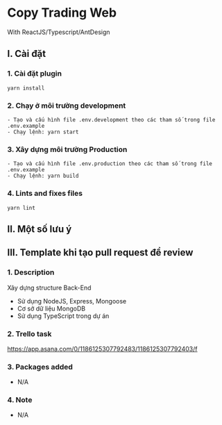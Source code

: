 # Copy Trading Web

With ReactJS/Typescript/AntDesign

## I. Cài đặt

### 1. Cài đặt plugin

```
yarn install
```

### 2. Chạy ở môi trường development

```
- Tạo và cấu hình file .env.development theo các tham số trong file .env.example
- Chạy lệnh: yarn start
```

### 3. Xây dựng môi trường Production

```
- Tạo và cấu hình file .env.production theo các tham số trong file .env.example
- Chạy lệnh: yarn build
```

### 4. Lints and fixes files

```
yarn lint
```

## II. Một số lưu ý

## III. Template khi tạo pull request để review

### 1. Description

Xây dựng structure Back-End

- Sử dụng NodeJS, Express, Mongoose
- Cơ sở dữ liệu MongoDB
- Sử dụng TypeScript trong dự án

### 2. Trello task

https://app.asana.com/0/1186125307792483/1186125307792403/f

### 3. Packages added

- N/A

### 4. Note

- N/A
